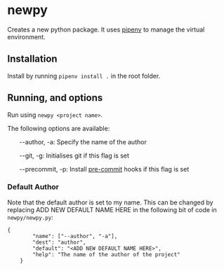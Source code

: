 # newpy
Creates a new python package. It uses [pipenv](https://pipenv.pypa.io/en/latest/) to manage the virtual environment.

## Installation

Install by running `pipenv install .` in the root folder.

## Running, and options

Run using `newpy <project name>`.

The following options are available:

&nbsp;&nbsp;&nbsp;&nbsp;&nbsp;&nbsp; --author, -a: Specify the name of the author

&nbsp;&nbsp;&nbsp;&nbsp;&nbsp;&nbsp; --git, -g: Initialises git if this flag is set

&nbsp;&nbsp;&nbsp;&nbsp;&nbsp;&nbsp; --precommit, -p: Install [pre-commit](https://pre-commit.com/) hooks if this flag is set


### Default Author

Note that the default author is set to my name. This can be changed by replacing ADD NEW DEFAULT NAME HERE in the following bit of code in `newpy/newpy.py`:

```
{
        "name": ["--author", "-a"],
        "dest": "author",
        "default": "<ADD NEW DEFAULT NAME HERE>",
        "help": "The name of the author of the project"
    }
```
